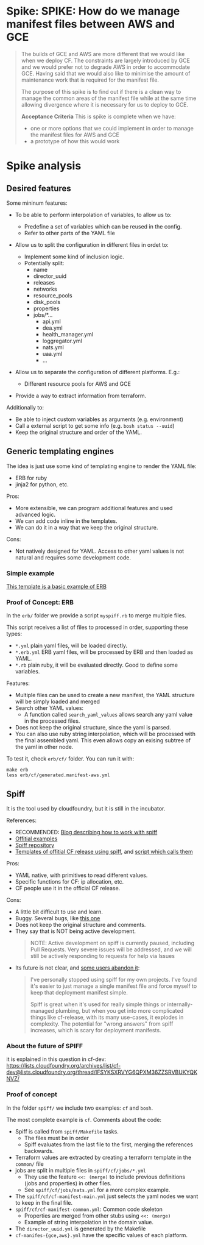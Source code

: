 # Spike: SPIKE: How do we manage manifest files between AWS and GCE


> The builds of GCE and AWS are more different that we would like when
> we deploy CF. The constraints are largely introduced by GCE and we would prefer
> not to degrade AWS in order to accommodate GCE. Having said that we would also
> like to minimise the amount of maintenance work that is required for the manifest file.
>
> The purpose of this spike is to find out if there is a clean way to manage
> the common areas of the manifest file while at the same time allowing
> divergence where it is necessary for us to deploy to GCE.
>
> **Acceptance Criteria**
> This is spike is complete when we have:
> - one or more options that we could implement in order to manage the manifest files for AWS and GCE
> - a prototype of how this would work

# Spike analysis

## Desired features

Some mininum features:

 * To be able to perform interpolation of variables, to allow us to:
   * Predefine a set of variables which can be reused in the config.
   * Refer to other parts of the YAML file

 * Allow us to split the configuration in different files in ordet to:
   * Implement some kind of inclusion logic.
   * Potentially split:
     - name
     - director_uuid
     - releases
     - networks
     - resource\_pools
     - disk_pools
     - properties
     - jobs/*...
       - api.yml
       - dea.yml
       - health_manager.yml
       - loggregator.yml
       - nats.yml
       - uaa.yml
       - ...

 * Allow us to separate the configuration of different platforms. E.g.:
   * Different resource pools for AWS and GCE

 * Provide a way to extract information from terraform.

Additionally to:

 * Be able to inject custom variables as arguments (e.g. environment)
 * Call a external script to get some info (e.g. `bosh status --uuid`)
 * Keep the original structure and order of the YAML.


## Generic templating engines

The idea is just use some kind of templating engine to render the YAML file:

 * ERB for ruby
 * jinja2 for python, etc.

Pros:
 * More extensible, we can program additional features and used advanced logic.
 * We can add code inline in the templates.
 * We can do it in a way that we keep the original structure.

Cons:
 * Not natively designed for YAML. Access to other yaml values is not natural and requires
   some development code.

### Simple example

[This template is a basic example of ERB](https://gist.github.com/frodenas/6711234bab7a28d422b4)

### Proof of Concept: ERB

In the `erb/` folder we provide a script `myspiff.rb` to merge multiple files.

This script receives a list of files to processed in order, supporting these types:

  * `*.yml` plain yaml files,  will be loaded directly.
  * `*.erb.yml` ERB yaml files, will be processed by ERB and then loaded as YAML.
  * `*.rb` plain ruby, it will be evaluated directly. Good to define some variables.

Features:

 * Multiple files can be used to create a new manifest, the YAML structure will be simply loaded and merged
 * Search other YAML values:
    * A function called `search_yaml_values` allows search any yaml value in the processed files.
 * Does not keep the original structure, since the yaml is parsed.
 * You can also use ruby string interpolation, which will be processed with the final assembled yaml.
   This even allows copy an exising subtree of the yaml in other node.

To test it, check `erb/cf/` folder. You can run it with:

```
make erb
less erb/cf/generated.manifest-aws.yml
```


## Spiff

It is the tool used by cloudfoundry, but it is still in the incubator.

References:
 * RECOMMENDED: [Blog describing how to work with spiff](https://blog.starkandwayne.com/2015/03/31/decomposing-bosh-manifests-with-spiff/)
 * [Offitial examples](https://github.com/cloudfoundry-community/using-spiff-examples)
 * [Spiff repository](https://github.com/cloudfoundry-incubator/spiff)
 * [Templates of offitial CF release using spiff](https://github.com/cloudfoundry/cf-release/tree/master/templates), and [script which calls them](https://github.com/cloudfoundry/cf-release/blob/master/generate_deployment_manifest)


Pros:
 * YAML native, with primitives to read different values.
 * Specific functions for CF: ip allocation, etc.
 * CF people use it in the official CF release.

Cons:
 * A little bit difficult to use and learn.
 * Buggy. Several bugs, like [this one](https://github.com/cloudfoundry-incubator/spiff/issues/27)
 * Does not keep the original structure and comments.
 * They say that is NOT being active development.
   > NOTE: Active development on spiff is currently paused, including Pull Requests. Very severe issues will be addressed, and we will still be actively responding to requests for help via Issues
 * Its future is not clear, and [some users abandon it](https://github.com/cloudfoundry-incubator/spiff/issues/27#issuecomment-56316106):
   > I've personally stopped using spiff for my own projects. I've found it's easier to just manage a single manifest file and force myself to keep that deployment manifest simple.
   >
   > Spiff is great when it's used for really simple things or internally-managed plumbing, but when you get into more complicated things like cf-release, with its many use-cases, it explodes in complexity. The potential for "wrong answers" from spiff increases, which is scary for deployment manifests.

### About the future of SPIFF

it is explained in this question in cf-dev: https://lists.cloudfoundry.org/archives/list/cf-dev@lists.cloudfoundry.org/thread/IFSYKSXRVYG6QPXM36ZZSRVBUKYQKNVZ/

### Proof of concept

In the folder `spiff/` we include two examples: `cf` and `bosh`.


The most complete example is `cf`. Comments about the code:

 * Spiff is called from `spiff/Makefile` tasks.
   * The files must be in order
   * Spiff evaluates from the last file to the first, merging the references backwards.
 * Terraform values are extracted by creating a terraform template in the `common/` file
 * jobs are split in multiple files in `spiff/cf/jobs/*.yml`
   * They use the feature `<<: (merge)` to include previous definitions (jobs and properties) in other files.
   * See `spiff/cf/jobs/nats.yml` for a more complex example.
 * The `spiff/cf/cf-manifest-main.yml` just selects the yaml nodes we want to keep in the final file.
 * `spiff/cf/cf-manifest-common.yml`: Common code skeleton
   * Properties are merged from other stubs using `<<: (merge)`
   * Example of string interpolation in the domain value.
 * The `director_uuid.yml` is generated by the Makefile
 * `cf-manifes-{gce,aws}.yml` have the specific values of each platform.

